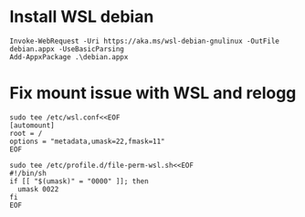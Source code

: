# Install WSL debian
```
Invoke-WebRequest -Uri https://aka.ms/wsl-debian-gnulinux -OutFile debian.appx -UseBasicParsing
Add-AppxPackage .\debian.appx
```

# Fix mount issue with WSL and relogg
```
sudo tee /etc/wsl.conf<<EOF
[automount]
root = /
options = "metadata,umask=22,fmask=11"
EOF
```
```
sudo tee /etc/profile.d/file-perm-wsl.sh<<EOF
#!/bin/sh
if [[ "$(umask)" = "0000" ]]; then
  umask 0022
fi
EOF
```
